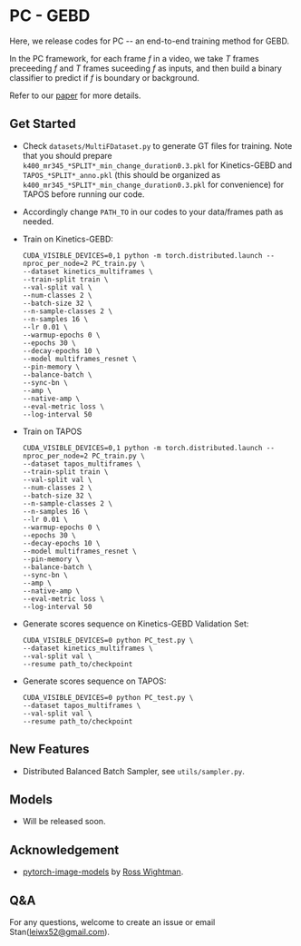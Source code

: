 # PC - GEBD

Here, we release codes for PC -- an end-to-end training method for GEBD. 

In the PC framework, for each frame _f_ in a video, we take _T_ frames preceeding _f_ and _T_ frames suceeding _f_ as inputs, and then build a binary classifier  to predict if _f_ is boundary or background.

Refer to our [paper](https://arxiv.org/abs/2101.10511) for more details.



## Get Started

- Check `datasets/MultiFDataset.py` to generate GT files for training. Note that you should prepare `k400_mr345_*SPLIT*_min_change_duration0.3.pkl` for Kinetics-GEBD and `TAPOS_*SPLIT*_anno.pkl`  (this should be organized as `k400_mr345_*SPLIT*_min_change_duration0.3.pkl` for convenience) for TAPOS before running our code. 

-  Accordingly change `PATH_TO` in our codes to your data/frames path as needed.

- Train on Kinetics-GEBD:

  ```shell
  CUDA_VISIBLE_DEVICES=0,1 python -m torch.distributed.launch --nproc_per_node=2 PC_train.py \
  --dataset kinetics_multiframes \
  --train-split train \
  --val-split val \
  --num-classes 2 \
  --batch-size 32 \
  --n-sample-classes 2 \
  --n-samples 16 \
  --lr 0.01 \
  --warmup-epochs 0 \
  --epochs 30 \
  --decay-epochs 10 \
  --model multiframes_resnet \
  --pin-memory \
  --balance-batch \
  --sync-bn \
  --amp \
  --native-amp \
  --eval-metric loss \
  --log-interval 50 
  ```

- Train on TAPOS

  ```shell
  CUDA_VISIBLE_DEVICES=0,1 python -m torch.distributed.launch --nproc_per_node=2 PC_train.py \
  --dataset tapos_multiframes \
  --train-split train \
  --val-split val \
  --num-classes 2 \
  --batch-size 32 \
  --n-sample-classes 2 \
  --n-samples 16 \
  --lr 0.01 \
  --warmup-epochs 0 \
  --epochs 30 \
  --decay-epochs 10 \
  --model multiframes_resnet \
  --pin-memory \
  --balance-batch \
  --sync-bn \
  --amp \
  --native-amp \
  --eval-metric loss \
  --log-interval 50 
  ```

- Generate scores sequence on Kinetics-GEBD Validation Set:

  ```shell
  CUDA_VISIBLE_DEVICES=0 python PC_test.py \ 
  --dataset kinetics_multiframes \
  --val-split val \
  --resume path_to/checkpoint
  ```

- Generate scores sequence on TAPOS:

  ```shell
  CUDA_VISIBLE_DEVICES=0 python PC_test.py \ 
  --dataset tapos_multiframes \
  --val-split val \
  --resume path_to/checkpoint
  ```



## New Features

- Distributed Balanced Batch Sampler, see `utils/sampler.py`.

  

## Models

- Will be released soon.

  

## Acknowledgement 

- [pytorch-image-models](https://github.com/rwightman/pytorch-image-models) by [Ross Wightman](https://github.com/rwightman).



## Q&A

For any questions, welcome to create an issue or email Stan(leiwx52@gmail.com).
